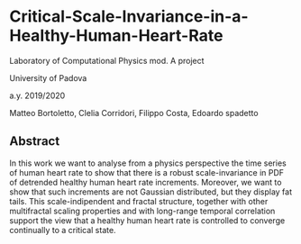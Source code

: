 # Critical-Scale-Invariance-in-a-Healthy-Human-Heart-Rate
Laboratory of Computational Physics mod. A project

University of Padova

a.y. 2019/2020

Matteo Bortoletto, Clelia Corridori, Filippo Costa, Edoardo spadetto

## Abstract 
In this work we want to analyse from a physics perspective the time series of human heart rate to show that there is a robust scale-invariance in PDF of detrended healthy human heart rate increments. Moreover, we want to show that such increments are not Gaussian distributed, but they display fat tails. This scale-indipendent and fractal structure, together with other multifractal scaling properties and with long-range temporal correlation support the view that a healthy human heart rate is controlled to converge continually to a critical state.
